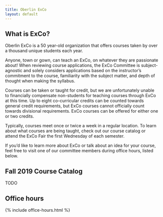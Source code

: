 ```yaml
---
title: Oberlin ExCo
layout: default
---
```

## What is ExCo?

Oberlin ExCo is a 50 year-old organization that offers courses taken by over a thousand unique students each year.

Anyone, town or gown, can teach an ExCo, on whatever they are passionate about! When reviewing course applications, the ExCo Committee is subject-agnostic and solely considers applications based on the instructor’s commitment to the course, familiarity with the subject matter, and depth of thought when making the syllabus.

Courses can be taken or taught for credit, but we are unfortunately unable to financially compensate non-students for teaching courses through ExCo at this time. Up to eight co-curricular credits can be counted towards general credit requirements, but ExCo courses cannot officially count towards divisional requirements. ExCo courses can be offered for either one or two credits.

Typically, courses meet once or twice a week in a regular location. To learn about what courses are being taught, check out our course catalog or attend the ExCo Fair the first Wednesday of each semester.

If you’d like to learn more about ExCo or talk about an idea for your course, feel free to visit one of our committee members during office hours, listed below.

## Fall 2019 Course Catalog
TODO

## Office hours
{% include office-hours.html %}
